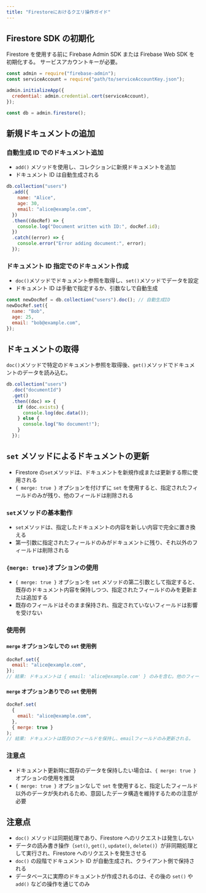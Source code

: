 ```yaml
---
title: "Firestoreにおけるクエリ操作ガイド"
---
```


## Firestore SDK の初期化

Firestore を使用する前に Firebase Admin SDK または Firebase Web SDK を初期化する。
サービスアカウントキーが必要。

```javascript
const admin = require("firebase-admin");
const serviceAccount = require("path/to/serviceAccountKey.json");

admin.initializeApp({
  credential: admin.credential.cert(serviceAccount),
});

const db = admin.firestore();
```

## 新規ドキュメントの追加

### 自動生成 ID でのドキュメント追加

- `add()` メソッドを使用し、コレクションに新規ドキュメントを追加
- ドキュメント ID は自動生成される

```javascript
db.collection("users")
  .add({
    name: "Alice",
    age: 30,
    email: "alice@example.com",
  })
  .then((docRef) => {
    console.log("Document written with ID:", docRef.id);
  })
  .catch((error) => {
    console.error("Error adding document:", error);
  });
```

### ドキュメント ID 指定でのドキュメント作成

- `doc()`メソッドでドキュメント参照を取得し、`set()`メソッドでデータを設定
- ドキュメント ID は手動で指定するか、引数なしで自動生成

```javascript
const newDocRef = db.collection("users").doc(); // 自動生成ID
newDocRef.set({
  name: "Bob",
  age: 25,
  email: "bob@example.com",
});
```

## ドキュメントの取得

`doc()`メソッドで特定のドキュメント参照を取得後、`get()`メソッドでドキュメントのデータを読み込む。

```javascript
db.collection("users")
  .doc("documentId")
  .get()
  .then((doc) => {
    if (doc.exists) {
      console.log(doc.data());
    } else {
      console.log("No document!");
    }
  });
```

## `set` メソッドによるドキュメントの更新

- Firestore の`set`メソッドは、ドキュメントを新規作成または更新する際に使用される
- `{ merge: true }` オプションを付けずに `set` を使用すると、指定されたフィールドのみが残り、他のフィールドは削除される

### `set`メソッドの基本動作

- `set`メソッドは、指定したドキュメントの内容を新しい内容で完全に置き換える
- 第一引数に指定されたフィールドのみがドキュメントに残り、それ以外のフィールドは削除される

### `{merge: true}`オプションの使用

- `{ merge: true }` オプションを `set` メソッドの第二引数として指定すると、既存のドキュメント内容を保持しつつ、指定されたフィールドのみを更新または追加する
- 既存のフィールドはそのまま保持され、指定されていないフィールドは影響を受けない

### 使用例

#### `merge` オプションなしでの `set` 使用例

```javascript
docRef.set({
  email: "alice@example.com",
});
// 結果: ドキュメントは { email: 'alice@example.com' } のみを含む。他のフィールドは削除される。
```

#### `merge` オプションありでの `set` 使用例

```javascript
docRef.set(
  {
    email: "alice@example.com",
  },
  { merge: true }
);
// 結果: ドキュメントは既存のフィールドを保持し、emailフィールドのみ更新される。
```

### 注意点

- ドキュメント更新時に既存のデータを保持したい場合は、`{ merge: true }` オプションの使用を推奨
- `{ merge: true }` オプションなしで `set` を使用すると、指定したフィールド以外のデータが失われるため、意図したデータ構造を維持するための注意が必要

## 注意点

- `doc()` メソッドは同期処理であり、Firestore へのリクエストは発生しない
- データの読み書き操作（`set()`, `get()`, `update()`, `delete()`）が非同期処理として実行され、Firestore へのリクエストを発生させる
- `doc()` の段階でドキュメント ID が自動生成され、クライアント側で保持される
- データベースに実際のドキュメントが作成されるのは、その後の `set()` や `add()` などの操作を通じてのみ
